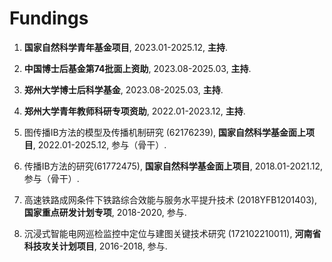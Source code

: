 
# Fundings

<ol>

<p style="margin-top: 8px;"><li>  <b>国家自然科学青年基金项目</b>, 2023.01-2025.12, <b>主持</b>.</li></p>

 <p style="margin-top: 8px;"><li> <b>中国博士后基金第74批面上资助</b>, 2023.08-2025.03, <b>主持</b>.</li></p> 
 <!-- <p style="margin-top: 8px;"><li>可信多视图学习方法研究, <b>郑州大学博士后科学基金</b>, 2023.08-2025.03, <b>主持</b>.</li></p> -->
 <p style="margin-top: 8px;"><li> <b>郑州大学博士后科学基金</b>, 2023.08-2025.03, <b>主持</b>.</li></p> 

<p style="margin-top: 8px;"><li> <b>郑州大学青年教师科研专项资助</b>, 2022.01-2023.12, <b>主持</b>.</li></p>
  
<p style="margin-top: 8px;"><li>图传播IB方法的模型及传播机制研究 (62176239), <b>国家自然科学基金面上项目</b>, 2022.01-2025.12, 参与（骨干）.</li></p>
  
<p style="margin-top: 8px;"><li>传播IB方法的研究(61772475), <b>国家自然科学基金面上项目</b>, 2018.01-2021.12, 参与（骨干）.</li></p>
  
<p style="margin-top: 8px;"><li>高速铁路成网条件下铁路综合效能与服务水平提升技术 (2018YFB1201403), <b>国家重点研发计划专项</b>, 2018-2020, 参与.</li></p>
  
<p style="margin-top: 8px;"><li>沉浸式智能电网巡检监控中定位与建图关键技术研究 (172102210011), <b>河南省科技攻关计划项目</b>, 2016-2018, 参与.</li></p>

</ol>
